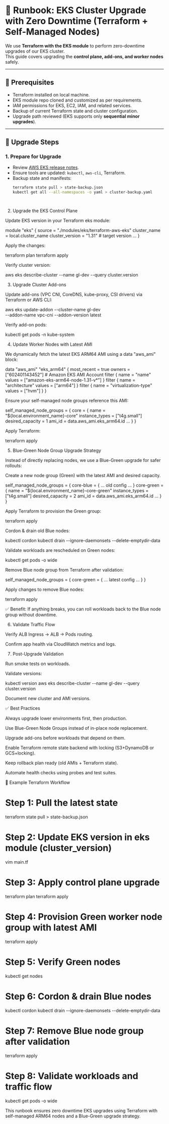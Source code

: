 # 📘 Runbook: EKS Cluster Upgrade with Zero Downtime (Terraform + Self-Managed Nodes)

We use **Terraform with the EKS module** to perform zero-downtime upgrades of our EKS cluster.  
This guide covers upgrading the **control plane, add-ons, and worker nodes** safely.

---

## 🔧 Prerequisites
- Terraform installed on local machine.  
- EKS module repo cloned and customized as per requirements.  
- IAM permissions for EKS, EC2, IAM, and related services.  
- Backup of current Terraform state and cluster configuration.  
- Upgrade path reviewed (EKS supports only **sequential minor upgrades**).  

---

## 🚀 Upgrade Steps

### **1. Prepare for Upgrade**
- Review [AWS EKS release notes](https://docs.aws.amazon.com/eks/latest/userguide/kubernetes-versions.html).  
- Ensure tools are updated: `kubectl`, `aws-cli`, Terraform.  
- Backup state and manifests:
  ```bash
  terraform state pull > state-backup.json
  kubectl get all --all-namespaces -o yaml > cluster-backup.yaml




2. Upgrade the EKS Control Plane

Update EKS version in your Terraform eks module:

module "eks" {
  source          = "./modules/eks/terraform-aws-eks"
  cluster_name    = local.cluster_name
  cluster_version = "1.31" # target version
  ...
}


Apply the changes:

terraform plan
terraform apply


Verify cluster version:

aws eks describe-cluster --name gl-dev --query cluster.version

3. Upgrade Cluster Add-ons

Update add-ons (VPC CNI, CoreDNS, kube-proxy, CSI drivers) via Terraform or AWS CLI:

aws eks update-addon --cluster-name gl-dev \
  --addon-name vpc-cni --addon-version latest


Verify add-on pods:

kubectl get pods -n kube-system

4. Update Worker Nodes with Latest AMI

We dynamically fetch the latest EKS ARM64 AMI using a data "aws_ami" block:

data "aws_ami" "eks_arm64" {
  most_recent = true
  owners      = ["602401143452"] # Amazon EKS AMI Account
  filter {
    name   = "name"
    values = ["amazon-eks-arm64-node-1.31-v*"]
  }
  filter {
    name   = "architecture"
    values = ["arm64"]
  }
  filter {
    name   = "virtualization-type"
    values = ["hvm"]
  }
}


Ensure your self-managed node groups reference this AMI:

self_managed_node_groups = {
  core = {
    name             = "${local.environment_name}-core"
    instance_types   = ["t4g.small"]
    desired_capacity = 1
    ami_id           = data.aws_ami.eks_arm64.id
    ...
  }
}


Apply Terraform:

terraform apply

5. Blue-Green Node Group Upgrade Strategy

Instead of directly replacing nodes, we use a Blue-Green upgrade for safer rollouts:

Create a new node group (Green) with the latest AMI and desired capacity.

self_managed_node_groups = {
  core-blue = { ... old config ... }
  core-green = {
    name             = "${local.environment_name}-core-green"
    instance_types   = ["t4g.small"]
    desired_capacity = 2
    ami_id           = data.aws_ami.eks_arm64.id
    ...
  }
}


Apply Terraform to provision the Green group:

terraform apply


Cordon & drain old Blue nodes:

kubectl cordon <blue-node-name>
kubectl drain <blue-node-name> --ignore-daemonsets --delete-emptydir-data


Validate workloads are rescheduled on Green nodes:

kubectl get pods -o wide


Remove Blue node group from Terraform after validation:

self_managed_node_groups = {
  core-green = { ... latest config ... }
}


Apply changes to remove Blue nodes:

terraform apply


✅ Benefit: If anything breaks, you can roll workloads back to the Blue node group without downtime.

6. Validate Traffic Flow

Verify ALB Ingress → ALB → Pods routing.

Confirm app health via CloudWatch metrics and logs.

7. Post-Upgrade Validation

Run smoke tests on workloads.

Validate versions:

kubectl version
aws eks describe-cluster --name gl-dev --query cluster.version


Document new cluster and AMI versions.

✅ Best Practices

Always upgrade lower environments first, then production.

Use Blue-Green Node Groups instead of in-place node replacement.

Upgrade add-ons before workloads that depend on them.

Enable Terraform remote state backend with locking (S3+DynamoDB or GCS+locking).

Keep rollback plan ready (old AMIs + Terraform state).

Automate health checks using probes and test suites.

📝 Example Terraform Workflow
# Step 1: Pull the latest state
terraform state pull > state-backup.json

# Step 2: Update EKS version in eks module (cluster_version)
vim main.tf

# Step 3: Apply control plane upgrade
terraform plan
terraform apply

# Step 4: Provision Green worker node group with latest AMI
terraform apply

# Step 5: Verify Green nodes
kubectl get nodes

# Step 6: Cordon & drain Blue nodes
kubectl cordon <blue-node-name>
kubectl drain <blue-node-name> --ignore-daemonsets --delete-emptydir-data

# Step 7: Remove Blue node group after validation
terraform apply

# Step 8: Validate workloads and traffic flow
kubectl get pods -o wide


This runbook ensures zero downtime EKS upgrades using Terraform with self-managed ARM64 nodes and a Blue-Green upgrade strategy.
